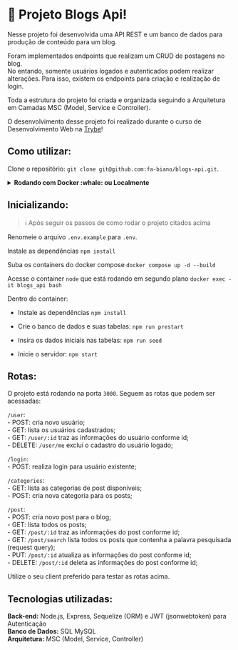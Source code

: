 # 📑 Projeto Blogs Api!

Nesse projeto foi desenvolvida uma API REST e um banco de dados para produção de conteúdo para um blog.

Foram implementados endpoints que realizam um CRUD de postagens no blog. </br>
No entando, somente usuários logados e autenticados podem realizar alterações. Para isso, existem os endpoints para criação e realização de login.

Toda a estrutura do projeto foi criada e organizada seguindo a Arquitetura em Camadas MSC (Model, Service e Controller).

O desenvolvimento desse projeto foi realizado durante o curso de Desenvolvimento Web na [Trybe](https://www.betrybe.com/)!

## Como utilizar:

Clone o repositório: `git clone git@github.com:fa-biano/blogs-api.git`.

<details>
  <summary><strong>Rodando com Docker :whale: ou Localmente</strong></summary>
  
  ## 👉 Com Docker
   **⚠ Antes de começar, seu docker-compose precisa estar na versão 1.29 ou superior. [Veja aqui](https://www.digitalocean.com/community/tutorials/how-to-install-and-use-docker-compose-on-ubuntu-20-04-pt) ou [na documentação](https://docs.docker.com/compose/install/) como instalá-lo. No primeiro artigo, você pode substituir onde está com `1.26.0` por `1.29.2`.**
   
   > Rode o serviço `node` com o comando `docker-compose up -d --build`.
  - Esse serviço irá inicializar um container chamado `blogs_api` e outro chamado `blogs_api_db`.
  - A partir daqui você pode rodar o container via CLI ou abri-lo no VS Code.
  
   > :information_source: Use o comando `docker exec -it car_shop bash`.
   
  - Ele te dará acesso ao terminal interativo do container criado pelo compose, que está rodando em segundo plano.

  > :information_source: Instale as dependências [**Caso existam**] com `npm install`
  
  - **⚠ Atenção:** Caso opte por utilizar o Docker, **TODOS** os comandos disponíveis no `package.json` (npm start, npm test, npm run dev, ...) devem ser executados **DENTRO** do container, ou seja, no terminal que aparece após a execução do comando `docker exec` citado acima. 
  
  ## 👉 Sem Docker

  > :information_source: Instale as dependências [**Caso existam**] com `npm install`
  
  - ✨ **Dica:** Para rodar o projeto desta forma, obrigatoriamente você deve ter o `node` instalado em seu computador.
  - ✨ **Dica:** O projeto espera que a versão do `node` utilizada seja a 16.

  <br>  
</details>

## Inicializando:
  > :information_source: Após seguir os passos de como rodar o projeto citados acima

  Renomeie o arquivo `.env.example` para `.env`.
  
  Instale as dependências `npm install`

  Suba os containers do docker compose `docker compose up -d --build`

  Acesse o container `node` que está rodando em segundo plano `docker exec -it blogs_api bash`

  Dentro do container: 
  - Instale as dependências `npm install`

  - Crie o banco de dados e suas tabelas: `npm run prestart`

  - Insira os dados iniciais nas tabelas: `npm run seed`

  - Inicie o servidor: `npm start`

## Rotas:

O projeto está rodando na porta `3000`. Seguem as rotas que podem ser acessadas:

  `/user`: </br>
    - POST: cria novo usuário; </br>
    - GET: lista os usuários cadastrados; </br>
    - GET: `/user/:id` traz as informações do usuário conforme id; </br>
    - DELETE: `/user/me` exclui o cadastro do usuário logado;

  `/login`: </br>
    - POST: realiza login para usuário existente;

  `/categories`: </br>
    - GET: lista as categorias de post disponíveis; </br>
    - POST: cria nova categoria para os posts;
    
  `/post`: </br>
    - POST: cria novo post para o blog; </br>
    - GET: lista todos os posts; </br>
    - GET: `/post/:id` traz as informações do post conforme id; </br>
    - GET: `/post/search` lista todos os posts que contenha a palavra pesquisada (request query); </br>
    - PUT: `/post/:id` atualiza as informações do post conforme id; </br>
    - DELETE: `/post/:id` deleta as informações do post conforme id; </br>

Utilize o seu client preferido para testar as rotas acima.

## Tecnologias utilizadas:

  **Back-end:** Node.js, Express, Sequelize (ORM) e JWT (jsonwebtoken) para Autenticação </br>
  **Banco de Dados:** SQL MySQL </br>
  **Arquitetura:** MSC (Model, Service, Controller)
